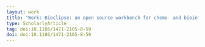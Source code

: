 ```yaml
---
layout: work
title: "Work: Bioclipse: an open source workbench for chemo- and bioinformatics"
type: ScholarlyArticle
tag: doi:10.1186/1471-2105-8-59
doi: doi:10.1186/1471-2105-8-59
---
```

